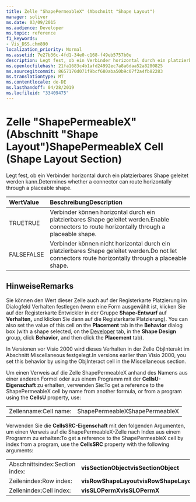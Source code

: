 ```yaml
---
title: Zelle "ShapePermeableX" (Abschnitt "Shape Layout")
manager: soliver
ms.date: 03/09/2015
ms.audience: Developer
ms.topic: reference
f1_keywords:
- Vis_DSS.chm890
localization_priority: Normal
ms.assetid: 7e27b36c-4fd1-34e0-c168-f49eb5757b0e
description: Legt fest, ob ein Verbinder horizontal durch ein platzierbares Shape geleitet werden kann.
ms.openlocfilehash: 21fa1683c4b1afd24992ec7a8a6daa52a8280825
ms.sourcegitcommit: 8657170d071f9bcf680aba50b9c07f2a4fb82283
ms.translationtype: MT
ms.contentlocale: de-DE
ms.lasthandoff: 04/28/2019
ms.locfileid: "33409475"
---
```

# <a name="shapepermeablex-cell-shape-layout-section"></a><span data-ttu-id="d1960-103">Zelle "ShapePermeableX" (Abschnitt "Shape Layout")</span><span class="sxs-lookup"><span data-stu-id="d1960-103">ShapePermeableX Cell (Shape Layout Section)</span></span>

<span data-ttu-id="d1960-104">Legt fest, ob ein Verbinder horizontal durch ein platzierbares Shape geleitet werden kann.</span><span class="sxs-lookup"><span data-stu-id="d1960-104">Determines whether a connector can route horizontally through a placeable shape.</span></span>
  
|<span data-ttu-id="d1960-105">**Wert**</span><span class="sxs-lookup"><span data-stu-id="d1960-105">**Value**</span></span>|<span data-ttu-id="d1960-106">**Beschreibung**</span><span class="sxs-lookup"><span data-stu-id="d1960-106">**Description**</span></span>|
|:-----|:-----|
|<span data-ttu-id="d1960-107">TRUE</span><span class="sxs-lookup"><span data-stu-id="d1960-107">TRUE</span></span>  <br/> |<span data-ttu-id="d1960-108">Verbinder können horizontal durch ein platzierbares Shape geleitet werden.</span><span class="sxs-lookup"><span data-stu-id="d1960-108">Enable connectors to route horizontally through a placeable shape.</span></span>  <br/> |
|<span data-ttu-id="d1960-109">FALSE</span><span class="sxs-lookup"><span data-stu-id="d1960-109">FALSE</span></span>  <br/> |<span data-ttu-id="d1960-110">Verbinder können nicht horizontal durch ein platzierbares Shape geleitet werden.</span><span class="sxs-lookup"><span data-stu-id="d1960-110">Do not let connectors route horizontally through a placeable shape.</span></span>  <br/> |
   
## <a name="remarks"></a><span data-ttu-id="d1960-111">Hinweise</span><span class="sxs-lookup"><span data-stu-id="d1960-111">Remarks</span></span>

<span data-ttu-id="d1960-112">Sie können den Wert dieser Zelle auch auf der Registerkarte Platzierung im Dialogfeld [](run-in-developer-mode-display-the-developer-tab.md) Verhalten festlegen (wenn eine Form ausgewählt ist, klicken  Sie auf der Registerkarte Entwickler in der Gruppe **Shape-Entwurf** auf **Verhalten,** und klicken Sie dann auf die Registerkarte Platzierung).  </span><span class="sxs-lookup"><span data-stu-id="d1960-112">You can also set the value of this cell on the **Placement** tab in the **Behavior** dialog box (with a shape selected, on the [Developer](run-in-developer-mode-display-the-developer-tab.md) tab, in the **Shape Design** group, click **Behavior**, and then click the **Placement** tab).</span></span> 
  
<span data-ttu-id="d1960-113">In Versionen vor Visio 2000 wird dieses Verhalten in der Zelle ObjInterakt im Abschnitt Miscellaneous festgelegt.</span><span class="sxs-lookup"><span data-stu-id="d1960-113">In versions earlier than Visio 2000, you set this behavior by using the ObjInteract cell in the Miscellaneous section.</span></span> 
  
<span data-ttu-id="d1960-114">Um einen Verweis auf die Zelle ShapePermeableX anhand des Namens aus einer anderen Formel oder aus einem Programm mit der **CellsU-Eigenschaft** zu erhalten, verwenden Sie:</span><span class="sxs-lookup"><span data-stu-id="d1960-114">To get a reference to the ShapePermeableX cell by name from another formula, or from a program using the **CellsU** property, use:</span></span> 
  
|||
|:-----|:-----|
|<span data-ttu-id="d1960-115">Zellenname:</span><span class="sxs-lookup"><span data-stu-id="d1960-115">Cell name:</span></span>  <br/> |<span data-ttu-id="d1960-116">ShapePermeableX</span><span class="sxs-lookup"><span data-stu-id="d1960-116">ShapePermeableX</span></span>  <br/> |
   
<span data-ttu-id="d1960-117">Verwenden Sie die **CellsSRC-Eigenschaft** mit den folgenden Argumenten, um einen Verweis auf die ShapePermeableX-Zelle nach Index aus einem Programm zu erhalten:</span><span class="sxs-lookup"><span data-stu-id="d1960-117">To get a reference to the ShapePermeableX cell by index from a program, use the **CellsSRC** property with the following arguments:</span></span> 
  
|||
|:-----|:-----|
|<span data-ttu-id="d1960-118">Abschnittsindex:</span><span class="sxs-lookup"><span data-stu-id="d1960-118">Section index:</span></span>  <br/> |<span data-ttu-id="d1960-119">**visSectionObject**</span><span class="sxs-lookup"><span data-stu-id="d1960-119">**visSectionObject**</span></span> <br/> |
|<span data-ttu-id="d1960-120">Zeilenindex:</span><span class="sxs-lookup"><span data-stu-id="d1960-120">Row index:</span></span>  <br/> |<span data-ttu-id="d1960-121">**visRowShapeLayout**</span><span class="sxs-lookup"><span data-stu-id="d1960-121">**visRowShapeLayout**</span></span> <br/> |
|<span data-ttu-id="d1960-122">Zellenindex:</span><span class="sxs-lookup"><span data-stu-id="d1960-122">Cell index:</span></span>  <br/> |<span data-ttu-id="d1960-123">**visSLOPermX**</span><span class="sxs-lookup"><span data-stu-id="d1960-123">**visSLOPermX**</span></span> <br/> |
   

